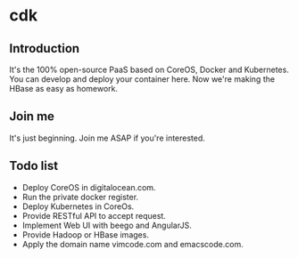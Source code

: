 
# cdk

## Introduction

It's the 100% open-source PaaS based on CoreOS, Docker and Kubernetes. You can develop and deploy your container here. Now we're making the HBase as easy as homework.

## Join me

It's just beginning. Join me ASAP if you're interested.

## Todo list

* Deploy CoreOS in digitalocean.com.
* Run the private docker register.
* Deploy Kubernetes in CoreOs.
* Provide RESTful API to accept request.
* Implement Web UI with beego and AngularJS.
* Provide Hadoop or HBase images.
* Apply the domain name vimcode.com and emacscode.com.
